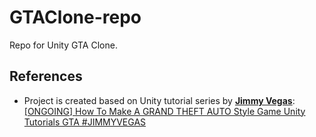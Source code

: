 # GTAClone-repo
 Repo for Unity GTA Clone. <br>
 
## References
 * Project is created based on Unity tutorial series by [**Jimmy Vegas**](https://jvunity.weebly.com/): <br>
 [[ONGOING] How To Make A GRAND THEFT AUTO Style Game Unity Tutorials GTA #JIMMYVEGAS](https://www.youtube.com/playlist?list=PLZ1b66Z1KFKi_AxdUDtVX_fHT6IqzhV55)

